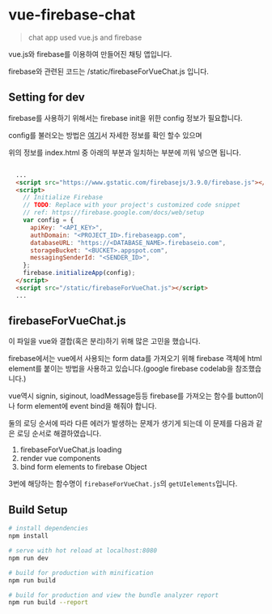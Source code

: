 # vue-firebase-chat

> chat app used vue.js and firebase

vue.js와 firebase를 이용하여 만들어진 채팅 앱입니다.

firebase와 관련된 코드는 /static/firebaseForVueChat.js 입니다.

## Setting for dev

firebase를 사용하기 위해서는 firebase init을 위한 config 정보가 필요합니다. 

config를 불러오는 방법은 [여기](https://firebase.google.com/docs/web/setup)서 자세한 정보를 확인 할수 있으며

위의 정보를 index.html 중 아래의 부분과 일치하는 부분에 끼워 넣으면 됩니다.

``` html 

  ...
  <script src="https://www.gstatic.com/firebasejs/3.9.0/firebase.js"></script>
  <script>
    // Initialize Firebase
    // TODO: Replace with your project's customized code snippet
    // ref: https://firebase.google.com/docs/web/setup
    var config = {
      apiKey: "<API_KEY>",
      authDomain: "<PROJECT_ID>.firebaseapp.com",
      databaseURL: "https://<DATABASE_NAME>.firebaseio.com",
      storageBucket: "<BUCKET>.appspot.com",
      messagingSenderId: "<SENDER_ID>",
    };
    firebase.initializeApp(config);
  </script>
  <script src="/static/firebaseForVueChat.js"></script>
  ...

```

## firebaseForVueChat.js

이 파일을 vue와 결합(혹은 분리)하기 위해 많은 고민을 했습니다. 

firebase에서는 vue에서 사용되는 form data를 가져오기 위해 firebase 객체에 html element를 붙이는 방법을 사용하고 있습니다.(google firebase codelab을 참조했습니다.)

vue역시 signin, siginout, loadMessage등등 firebase를 가져오는 함수를 button이나 form element에 event bind을 해줘야 합니다.

둘의 로딩 순서에 따라 다른 에러가 발생하는 문제가 생기게 되는데 이 문제를 다음과 같은 로딩 순서로 해결하였습니다.

1. firebaseForVueChat.js loading
2. render vue components
3. bind form elements to firebase Object

3번에 해당하는 함수명이 `firebaseForVueChat.js`의 `getUIelements`입니다.

## Build Setup

``` bash
# install dependencies
npm install

# serve with hot reload at localhost:8080
npm run dev

# build for production with minification
npm run build

# build for production and view the bundle analyzer report
npm run build --report
```
